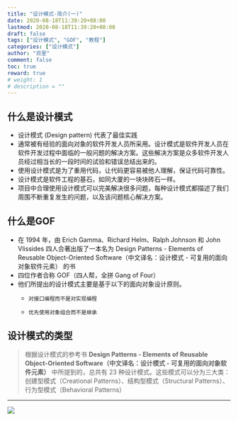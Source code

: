 ```yaml
---
title: "设计模式-简介(一)"
date: 2020-08-18T11:39:20+08:00
lastmod: 2020-08-18T11:39:20+08:00
draft: false
tags: ["设计模式", "GOF", "教程"]
categories: ["设计模式"]
author: "百里"
comment: false
toc: true
reward: true
# weight: 1
# description = ""
---
```



## 什么是设计模式

- 设计模式 (Design pattern) 代表了最佳实践
- 通常被有经验的面向对象的软件开发人员所采用。设计模式是软件开发人员在软件开发过程中面临的一般问题的解决方案。这些解决方案是众多软件开发人员经过相当长的一段时间的试验和错误总结出来的。
- 使用设计模式是为了重用代码，让代码更容易被他人理解，保证代码可靠性。
- 设计模式是软件工程的基石，如同大厦的一块块砖石一样。
- 项目中合理使用设计模式可以完美解决很多问题，每种设计模式都描述了我们周围不断重复发生的问题，以及该问题核心解决方案。



## 什么是GOF
- 在 1994 年，由 Erich Gamma、Richard Helm、Ralph Johnson 和 John Vlissides 四人合著出版了一本名为 Design Patterns - Elements of Reusable Object-Oriented Software（中文译名：设计模式 - 可复用的面向对象软件元素） 的书
- 四位作者合称 GOF（四人帮，全拼 Gang of Four）
- 他们所提出的设计模式主要是基于以下的面向对象设计原则。
  - 	对接口编程而不是对实现编程
  - 	优先使用对象组合而不是继承

## 设计模式的类型

> 根据设计模式的参考书 **Design Patterns - Elements of Reusable Object-Oriented Software（中文译名：设计模式 - 可复用的面向对象软件元素）** 中所提到的，总共有 23 种设计模式。这些模式可以分为三大类：创建型模式（Creational Patterns）、结构型模式（Structural Patterns）、行为型模式（Behavioral Patterns）

------

![](http://img.sgfoot.com/b/20200819144839.png?imageslim)